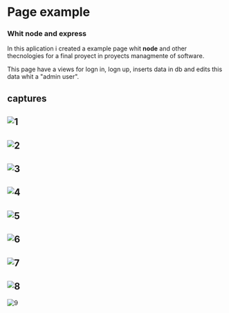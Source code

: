 # Page example
### Whit node and express

In this aplication i created a example page whit **node** and other thecnologies for a final proyect in proyects managmente of software.

This page have a views for logn in, logn up, inserts data in db and edits this data whit a "admin user". 

## **captures**

![1](capturas/1.jpeg)
---
![2](capturas/2.jpeg)
---
![3](capturas/3.jpeg)
---
![4](capturas/4.jpeg)
---
![5](capturas/5.jpeg)
---
![6](capturas/6.jpeg)
---
![7](capturas/7.jpeg)
---
![8](capturas/8(vista%20de%20admin).jpeg)
---
![9](capturas/9(vista%20de%20usuario).jpeg)